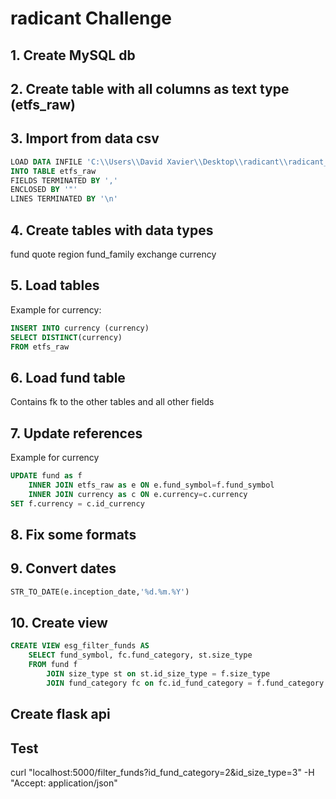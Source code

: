 # radicant Challenge

## 1. Create MySQL db

## 2. Create table with all columns as text type (etfs_raw)

## 3. Import from data csv

```sql
LOAD DATA INFILE 'C:\\Users\\David Xavier\\Desktop\\radicant\\radicant_de_challenge\\radicant_de_challenge\\ETFs_original.csv'
INTO TABLE etfs_raw
FIELDS TERMINATED BY ','
ENCLOSED BY '"'
LINES TERMINATED BY '\n'
```

## 4. Create tables with data types
fund
quote
region
fund_family
exchange
currency

## 5. Load tables

Example for currency:

```sql
INSERT INTO currency (currency)
SELECT DISTINCT(currency)
FROM etfs_raw
```

## 6. Load fund table
Contains fk to the other tables and all other fields

## 7. Update references

Example for currency

```sql
UPDATE fund as f
	INNER JOIN etfs_raw as e ON e.fund_symbol=f.fund_symbol
	INNER JOIN currency as c ON e.currency=c.currency
SET f.currency = c.id_currency
```

## 8. Fix some formats

## 9. Convert dates

```sql
STR_TO_DATE(e.inception_date,'%d.%m.%Y')
```

## 10. Create view

```sql
CREATE VIEW esg_filter_funds AS
	SELECT fund_symbol, fc.fund_category, st.size_type
	FROM fund f
		JOIN size_type st on st.id_size_type = f.size_type
		JOIN fund_category fc on fc.id_fund_category = f.fund_category
```


## Create flask api

## Test
curl "localhost:5000/filter_funds?id_fund_category=2&id_size_type=3" -H "Accept: application/json"
